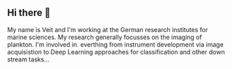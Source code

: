 ## Hi there 👋

My name is Veit and I'm working at the German research institutes for marine sciences. My research generally focusses on the imaging of plankton. I'm involved in. everthing from instrument development via image acquisistion to Deep Learning approaches for classification and other down stream tasks...

<!--
**vdausmann/vdausmann** is a ✨ _special_ ✨ repository because its `README.md` (this file) appears on your GitHub profile.

Here are some ideas to get you started:

- 🔭 I’m currently working on ...
- 🌱 I’m currently learning ...
- 👯 I’m looking to collaborate on ...
- 🤔 I’m looking for help with ...
- 💬 Ask me about ...
- 📫 How to reach me: ...
- 😄 Pronouns: ...
- ⚡ Fun fact: ...
-->
